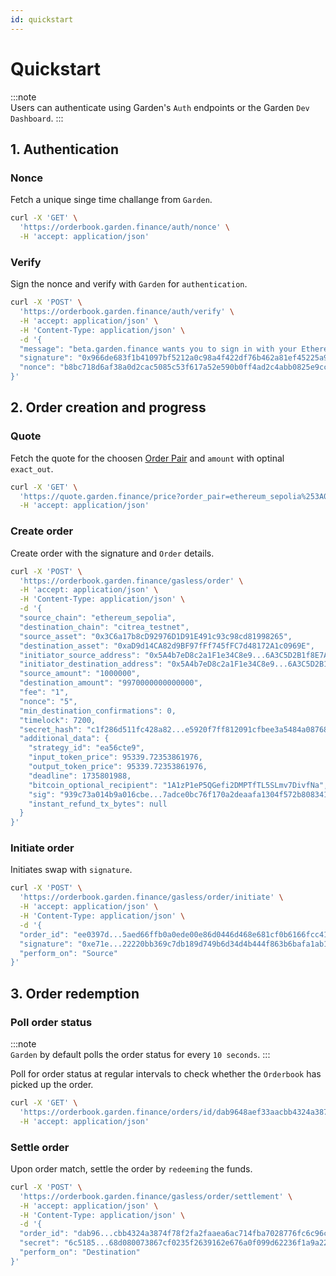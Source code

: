 ```yaml
---
id: quickstart
---
```


# Quickstart

:::note  
Users can authenticate using Garden's `Auth` endpoints or the Garden `Dev Dashboard`.
:::

## 1. Authentication

### Nonce

Fetch a unique singe time challange from `Garden`.

```bash
curl -X 'GET' \
  'https://orderbook.garden.finance/auth/nonce' \
  -H 'accept: application/json'
```

### Verify

Sign the nonce and verify with `Garden` for `authentication`.

```bash
curl -X 'POST' \
  'https://orderbook.garden.finance/auth/verify' \
  -H 'accept: application/json' \
  -H 'Content-Type: application/json' \
  -d '{
  "message": "beta.garden.finance wants you to sign in with your Ethereum account:\n0xDda1.........007394611D789EF789a9Aae5CF5\n\nGarden.fi\n\nURI: https://beta.garden.finance\nVersion: 1\nChain ID: 11155111\nNonce: ccecfc7e76a9c1f3d60ed7d7a7f12af7522714ad6e1c3a34980118d0d7866dbb\nIssued At: 2024-12-31T12:07:23.770Z\nNot Before: 2024-12-31T12:12:23.365Z",
  "signature": "0x966de683f1b41097bf5212a0c98a4f422df76b462a81ef45225a9f13bf83c643054126472d1045537f47e26a1f0a3b166e1c46a6a64255044db502e5975cbc691c",
  "nonce": "b8bc718d6af38a0d2cac5085c53f617a52e590b0ff4ad2c4abb0825e9cc39079"
}'
```

## 2. Order creation and progress

### Quote

Fetch the quote for the choosen [Order Pair](../sdk/Enumerations.md#orderpair) and `amount` with optinal `exact_out`.

```bash
curl -X 'GET' \
  'https://quote.garden.finance/price?order_pair=ethereum_sepolia%253A0x3C6a17b8cD92976D1D91E491c93c98cd81998265%253A%253Acitrea_testnet%253A0xaD9d14CA82d9BF97fFf745fFC7d48172A1c0969E&exact_out=false&amount=1000000' \
  -H 'accept: application/json'
```

### Create order

Create order with the signature and `Order` details.

```bash
curl -X 'POST' \
  'https://orderbook.garden.finance/gasless/order' \
  -H 'accept: application/json' \
  -H 'Content-Type: application/json' \
  -d '{
  "source_chain": "ethereum_sepolia",
  "destination_chain": "citrea_testnet",
  "source_asset": "0x3C6a17b8cD92976D1D91E491c93c98cd81998265",
  "destination_asset": "0xaD9d14CA82d9BF97fFf745fFC7d48172A1c0969E",
  "initiator_source_address": "0x5A4b7eD8c2a1F1e34C8e9...6A3C5D2B1f8E7A9C",
  "initiator_destination_address": "0x5A4b7eD8c2a1F1e34C8e9...6A3C5D2B1f8E7A9C",
  "source_amount": "1000000",
  "destination_amount": "9970000000000000",
  "fee": "1",
  "nonce": "5",
  "min_destination_confirmations": 0,
  "timelock": 7200,
  "secret_hash": "c1f286d511fc428a82...e5920f7ff812091cfbee3a5484a087682839",
  "additional_data": {
    "strategy_id": "ea56cte9",
    "input_token_price": 95339.72353861976,
    "output_token_price": 95339.72353861976,
    "deadline": 1735801988,
    "bitcoin_optional_recipient": "1A1zP1eP5QGefi2DMPTfTL5SLmv7DivfNa",
    "sig": "939c73a014b9a016cbe...7adce0bc76f170a2deaafa1304f572b808341edcd93058b7b60af994b780a12f24dac0c905615d00d8059b6e6326446cc9d61c",
    "instant_refund_tx_bytes": null
  }
}'
```

### Initiate order

Initiates swap with `signature`.

```bash
curl -X 'POST' \
  'https://orderbook.garden.finance/gasless/order/initiate' \
  -H 'accept: application/json' \
  -H 'Content-Type: application/json' \
  -d '{
  "order_id": "ee0397d...5aed66ffb0a0ede00e86d0446d468e681cf0b6166fcc413dafe",
  "signature": "0xe71e...22220bb369c7db189d749b6d34d4b444f863b6bafa1ab107b07031e465b652e2959b73de0ea1700d2414734dea44a04eb20b8bf85c178604b6b461b",
  "perform_on": "Source"
}'
```

## 3. Order redemption

### Poll order status

:::note  
`Garden` by default polls the order status for every `10 seconds`.
:::

Poll for order status at regular intervals to check whether the `Orderbook` has picked up the order.

```bash
curl -X 'GET' \
  'https://orderbook.garden.finance/orders/id/dab9648aef33aacbb4324a3874f78f2fa2faaea6ac714fba7028776fc6c96c41/matched' \
  -H 'accept: application/json'
```

### Settle order

Upon order match, settle the order by `redeeming` the funds.

```bash
curl -X 'POST' \
  'https://orderbook.garden.finance/gasless/order/settlement' \
  -H 'accept: application/json' \
  -H 'Content-Type: application/json' \
  -d '{
  "order_id": "dab96...cbb4324a3874f78f2fa2faaea6ac714fba7028776fc6c96c41",
  "secret": "6c5185...68d080073867cf0235f2639162e676a0f099d62236f1a9a22dad",
  "perform_on": "Destination"
}'
```